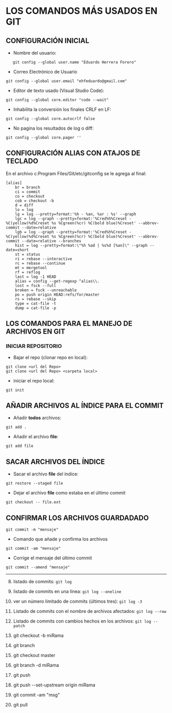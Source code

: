 # LOS COMANDOS MÁS USADOS EN GIT

## CONFIGURACIÓN INICIAL

- Nombre del usuario:

```ssh
   git config --global user.name "Eduardo Herrera Forero"
```

- Correo Electrónico de Usuario

```ssh
git config --global user.email "ehfeduardo@gmail.com"
```

- Editor de texto usado (Visual Studio Code):

```ssh
git config --global core.editor "code --wait"
```

- Inhabilita la conversión los finales CRLF en LF:

```ssh
git config --global core.autocrlf false
```

- No pagina los resultados de log o diff:

```ssh
git config --global core.pager ''
```

## CONFIGURACIÓN ALIAS CON ATAJOS DE TECLADO

En el archivo c:Program Files/Git/etc/gitconfig se le agrega al final:

```ssh
[alias]
    br = branch
    ci = commit
    co = checkout
    cob = checkout -b
    d = diff
    lo = log
    lg = log --pretty=format:'%h - %an, %ar : %s' --graph
    lgc = log --graph --pretty=format:'%Cred%h%Creset -%C(yellow)%d%Creset %s %Cgreen(%cr) %C(bold blue)%Creset' --abbrev-commit --date=relative
    lgb = log --graph --pretty=format:'%Cred%h%Creset -%C(yellow)%d%Creset %s %Cgreen(%cr) %C(bold blue)%Creset' --abbrev-commit --date=relative --branches
    hist = log --pretty=format:\"%h %ad | %s%d [%an]\" --graph --date=short
    st = status
    ri = rebase --interactive
    rc = rebase --continue
    mt = mergetool
    rf = reflog
    last = log -1 HEAD
    alias = config --get-regexp ^alias\\.
    lost = fsck --full
    broken = fsck --unreachable
    po = push origin HEAD:refs/for/master
    rs = rebase --skip
    type = cat-file -t
    dump = cat-file -p
```

## LOS COMANDOS PARA EL MANEJO DE ARCHIVOS EN GIT

### INICIAR REPOSITORIO

- Bajar el repo (clonar repo en local):

```ssh
git clone <url del Repo>
git clone <url del Repo> <carpeta local>
```

- iniciar el repo local:

```ssh
git init
```

## AÑADIR ARCHIVOS AL ÍNDICE PARA EL COMMIT

- Añadir **todos** archivos:

```ssh
git add .
```

- Añadir el archivo **file**:

```ssh
git add file
```

## SACAR ARCHIVOS DEL ÍNDICE

- Sacar el archivo **file** del índice:

```ssh
git restore --staged file
```

- Dejar el archivo **file** como estaba en el último commit

```ssh
git checkout -- file.ext
```

## CONFIRMAR LOS ARCHIVOS GUARDADADO

```ssh
git commit -m "mensaje"
```

- Comando que añade y confirma los archivos

```ssh
git commit -am "mensaje"
```

- Corrige el mensaje del último commit

```ssh
git commit --amend "mensaje"
```

---

8. listado de commits: `git log`
9. listado de commits en una línea: `git log --oneline`
10. ver un número limitado de commits (últimos tres): `git log -3`
11. Listado de commits con el nombre de archivos afectados: `git log --raw`
12. Listado de commits con cambios hechos en los archivos: `git log --patch`

13. git checkout -b miRama
14. git branch
15. git checkout master
16. git branch -d miRama
17. git push
18. git push --set-upstream origin miRama
19. git commit -am "msg"
20. git pull

```ssh

```
